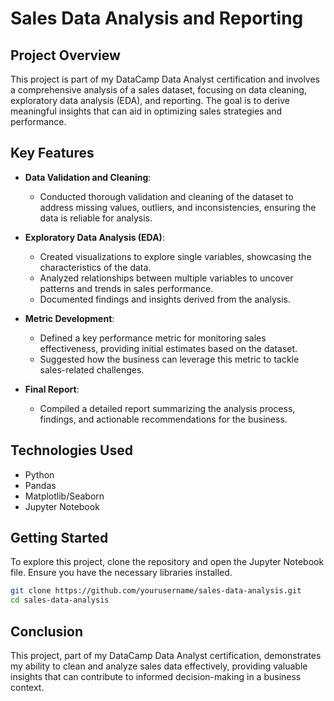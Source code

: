 # Sales Data Analysis and Reporting

## Project Overview

This project is part of my DataCamp Data Analyst certification and involves a comprehensive analysis of a sales dataset, focusing on data cleaning, exploratory data analysis (EDA), and reporting. The goal is to derive meaningful insights that can aid in optimizing sales strategies and performance.

## Key Features

- **Data Validation and Cleaning**: 
  - Conducted thorough validation and cleaning of the dataset to address missing values, outliers, and inconsistencies, ensuring the data is reliable for analysis.

- **Exploratory Data Analysis (EDA)**:
  - Created visualizations to explore single variables, showcasing the characteristics of the data.
  - Analyzed relationships between multiple variables to uncover patterns and trends in sales performance.
  - Documented findings and insights derived from the analysis.

- **Metric Development**:
  - Defined a key performance metric for monitoring sales effectiveness, providing initial estimates based on the dataset.
  - Suggested how the business can leverage this metric to tackle sales-related challenges.

- **Final Report**:
  - Compiled a detailed report summarizing the analysis process, findings, and actionable recommendations for the business.

## Technologies Used

- Python
- Pandas
- Matplotlib/Seaborn
- Jupyter Notebook

## Getting Started

To explore this project, clone the repository and open the Jupyter Notebook file. Ensure you have the necessary libraries installed.

```bash
git clone https://github.com/yourusername/sales-data-analysis.git
cd sales-data-analysis
```

## Conclusion

This project, part of my DataCamp Data Analyst certification, demonstrates my ability to clean and analyze sales data effectively, providing valuable insights that can contribute to informed decision-making in a business context.
